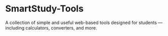# SmartStudy-Tools
A collection of simple and useful web-based tools designed for students — including calculators, converters, and more.
